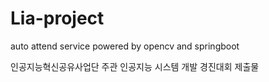 # Lia-project
auto attend service powered by opencv and springboot


인공지능혁신공유사업단 주관 인공지능 시스템 개발 경진대회 제출물
